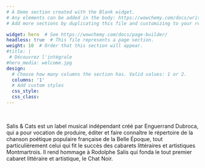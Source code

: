 ```yaml
---
# A Demo section created with the Blank widget.
# Any elements can be added in the body: https://wowchemy.com/docs/writing-markdown-latex/
# Add more sections by duplicating this file and customizing to your requirements.

widget: hero  # See https://wowchemy.com/docs/page-builder/
headless: true  # This file represents a page section.
weight: 10  # Order that this section will appear.
#title: |
 # Découvrez l'intégrale 
#hero_media: welcome.jpg
design:
  # Choose how many columns the section has. Valid values: 1 or 2.
  columns: '1'
  # Add custom styles
  css_style:
  css_class:
---
```


<br>

Salis & Cats est un label musical indépendant créé par Enguerrand Dubroca, qui a pour vocation de produire, éditer et faire connaître le répertoire de la chanson poétique populaire française de la Belle Époque, tout particulièrement celui qui fit le succès des cabarets littéraires et artistiques Montmartrois. 
Il rend hommage à Rodolphe Salis qui fonda le tout premier cabaret littéraire et artistique, le Chat Noir.